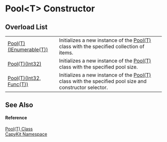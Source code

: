 # Pool&lt;T&gt; Constructor


## Overload List
<table>
<tr>
<td><a href="M_CapyKit_Pool_1__ctor">Pool(T)(IEnumerable(T))</a></td>
<td>Initializes a new instance of the <a href="T_CapyKit_Pool_1">Pool(T)</a> class with the specified collection of items.</td></tr>
<tr>
<td><a href="M_CapyKit_Pool_1__ctor_1">Pool(T)(Int32)</a></td>
<td>Initializes a new instance of the <a href="T_CapyKit_Pool_1">Pool(T)</a> class with the specified pool size.</td></tr>
<tr>
<td><a href="M_CapyKit_Pool_1__ctor_2">Pool(T)(Int32, Func(T))</a></td>
<td>Initializes a new instance of the <a href="T_CapyKit_Pool_1">Pool(T)</a> class with the specified pool size and constructor selector.</td></tr>
</table>

## See Also


#### Reference
<a href="T_CapyKit_Pool_1">Pool(T) Class</a>  
<a href="N_CapyKit">CapyKit Namespace</a>  

